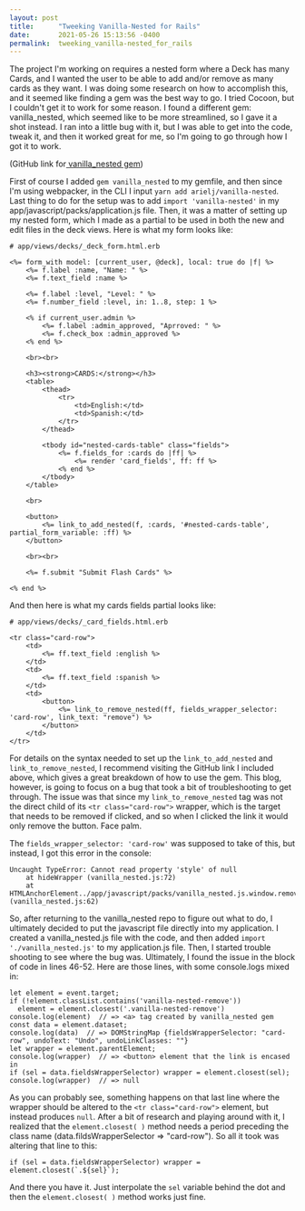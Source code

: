 ```yaml
---
layout: post
title:      "Tweeking Vanilla-Nested for Rails"
date:       2021-05-26 15:13:56 -0400
permalink:  tweeking_vanilla-nested_for_rails
---
```



The project I'm working on requires a nested form where a Deck has many Cards, and I wanted the user to be able to add and/or remove as many cards as they want. I was doing some research on how to accomplish this, and it seemed like finding a gem was the best way to go. I tried Cocoon, but I couldn't get it to work for some reason. I found a different gem: vanilla_nested, which seemed like to be more streamlined, so I gave it a shot instead. I ran into a little bug with it, but I was able to get into the code, tweak it, and then it worked great for me, so I'm going to go through how I got it to work.

(GitHub link for[ vanilla_nested gem](https://github.com/arielj/vanilla-nested))

First of course I added `gem vanilla_nested` to my gemfile, and then since I'm using webpacker, in the CLI I input `yarn add arielj/vanilla-nested`. Last thing to do for the setup was to add `import 'vanilla-nested'` in my app/javascript/packs/application.js file. Then, it was a matter of setting up my nested form, which I made as a partial to be used in both the new and edit files in the deck views. Here is what my form looks like:
```
# app/views/decks/_deck_form.html.erb

<%= form_with model: [current_user, @deck], local: true do |f| %>
    <%= f.label :name, "Name: " %>
    <%= f.text_field :name %>

    <%= f.label :level, "Level: " %>
    <%= f.number_field :level, in: 1..8, step: 1 %>

    <% if current_user.admin %>
        <%= f.label :admin_approved, "Aprroved: " %>
        <%= f.check_box :admin_approved %>
    <% end %>

    <br><br>

    <h3><strong>CARDS:</strong></h3>
    <table>
        <thead>
            <tr>
                <td>English:</td>
                <td>Spanish:</td>
            </tr>
        </thead>

        <tbody id="nested-cards-table" class="fields">
            <%= f.fields_for :cards do |ff| %>
                <%= render 'card_fields', ff: ff %>
            <% end %>
        </tbody>
    </table>
    
    <br>

    <button>
        <%= link_to_add_nested(f, :cards, '#nested-cards-table', partial_form_variable: :ff) %>
    </button>

    <br><br>
    
    <%= f.submit "Submit Flash Cards" %>
    
<% end %>
```
And then here is what my cards fields partial looks like:
```
# app/views/decks/_card_fields.html.erb

<tr class="card-row">
    <td>
        <%= ff.text_field :english %>
    </td>
    <td>
        <%= ff.text_field :spanish %>
    </td>
    <td>
        <button>
            <%= link_to_remove_nested(ff, fields_wrapper_selector: 'card-row', link_text: "remove") %>
        </button>
    </td>
</tr>
```
For details on the syntax needed to set up the `link_to_add_nested` and `link_to_remove_nested`, I recommend visiting the GitHub link I included above, which gives a great breakdown of how to use the gem. This blog, however, is going to focus on a bug that took a bit of troubleshooting to get through. The issue was that since my `link_to_remove_nested` tag was not the direct child of its `<tr class="card-row">` wrapper, which is the target that needs to be removed if clicked, and so when I clicked the link it would only remove the button. Face palm.

The `fields_wrapper_selector: 'card-row'` was supposed to take of this, but instead, I got this error in the console:
```
Uncaught TypeError: Cannot read property 'style' of null
    at hideWrapper (vanilla_nested.js:72)
    at HTMLAnchorElement../app/javascript/packs/vanilla_nested.js.window.removeVanillaNestedFields (vanilla_nested.js:62)
```
So, after returning to the vanilla_nested repo to figure out what to do, I ultimately decided to put the javascript file directly into my application. I created a vanilla_nested.js file with the code, and then added `import './vanilla_nested.js'` to my application.js file. Then, I started trouble shooting to see where the bug was. Ultimately, I found the issue in the block of code in lines 46-52. Here are those lines, with some console.logs mixed in:
```
let element = event.target;
if (!element.classList.contains('vanilla-nested-remove'))
  element = element.closest('.vanilla-nested-remove')
console.log(element)  // => <a> tag created by vanilla_nested gem
const data = element.dataset;
console.log(data)  // => DOMStringMap {fieldsWrapperSelector: "card-row", undoText: "Undo", undoLinkClasses: ""}
let wrapper = element.parentElement;
console.log(wrapper)  // => <button> element that the link is encased in
if (sel = data.fieldsWrapperSelector) wrapper = element.closest(sel);  
console.log(wrapper)  // => null
```
As you can probably see, something happens on that last line where the wrapper should be altered to the `<tr class="card-row">` element, but instead produces `null`. After a bit of research and playing around with it, I realized that the `element.closest( )` method needs a period preceding the class name (data.fildsWrapperSelector => "card-row"). So all it took was altering that line to this:
```
if (sel = data.fieldsWrapperSelector) wrapper = element.closest(`.${sel}`);
```
And there you have it. Just interpolate the `sel` variable behind the dot and then the `element.closest( )` method works just fine.

